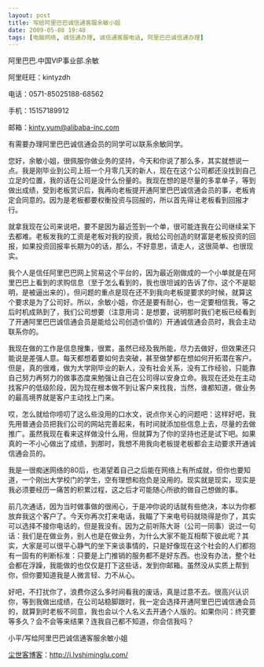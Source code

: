 ```yaml
---
layout: post
title: 写给阿里巴巴诚信通客服余敏小姐
date: 2009-05-08 19:48
tags: [电脑网络, 诚信通办理, 诚信通客服电话, 阿里巴巴诚信通办理]
---
```

阿里巴巴.中国VIP事业部.余敏

阿里旺旺：kintyzdh

电话：0571-85025188-68562

手机：15157189912

邮箱：kinty.yum@alibaba-inc.com

有需要办理阿里巴巴诚信通会员的同学可以联系余敏同学。

您好，余敏小姐，很佩服你做业务的坚持，今天和你说了那么多，其实就想说一点。我是刚毕业到公司上班一个月零几天的新人，现在在这个公司都还没找到自己立足的位置，我的话在公司是没什么份量的。我现在想的是尽量的多拿单子，等到做出成绩，受到老板赏识后，我再向老板提开通阿里巴巴诚信通会员的事，老板肯定会同意的。因为是老板都要权衡投资与回报的，所以首先得让老板看到回报才行。

就拿我现在公司来说吧，要不是因为最近签到一个单，很可能连我在公司继续呆下去都难。老板发我的工资是老板对我的投资，我给公司创造的财富是老板投资的回报，如果投资回报率长期为0的话，那么，不好意思，请走人，这很简单、也很现实。

我个人是信任阿里巴巴网上贸易这个平台的，因为最近刚做成的一个小单就是在阿里巴巴上看到的求购信息（至于怎么看到的，我也很坦诚的告诉了你，这个不是聪明，是被逼出来的）。但问题的重点是现在还不到我向老板提要求的时候，就算这个要求是为了公司好。所以，余敏小姐，你还是要有耐心，也一定要相信我，等之后时机成熟到了，我们公司想要（注意用词：是想要，说明那时我们老板已经看到了开通阿里巴巴诚信通会员是能给公司创造价值的）开通诚信通会员时，我会主动联系你的。

我现在做的工作是信息搜集，很累，虽然已经及我所能，尽力去做好，但效果还只能说是差强人意。每天都想着要如何去突破，甚至做梦都在想如何开拓潜在客户。但是，真的很难，做为大学刚毕业的新人，没有社会关系，没有工作经验，只能靠自己努力再努力的做事态度来勉强让自己在公司得以安身立命。我现在还处在主动找客户的低级阶段，因为现在根本做不到让客户来找我，当然，谁都知道，做业务的最高境界就是客户主动找上门来。

哎，怎么就给你唠叨了这么些没用的口水文，说点你关心的问题吧：这样好吧，我先用普通会员把我们公司的网站完善起来，有时间就添加些信息上去，尽量的去做推广。虽然我现在看来这样做没什么用，但就算为了你的坚持也还是试下吧。如果真的一不小心做出了成绩，到那时，我想不用我向老板提老板都会主动要求开通诚信通会员的。

我是一很痴迷网络的80后，也渴望着自己之后能在网络上有所成就，但你也要知道，一个刚出大学校门的学生，空有理想和抱负是没用的。现实就是现实，现实是我必须要经历一痛苦的积累过程，这之后才可能随心所欲的做自己想做的事。

前几次通话，因为当时做事做的很闹心，于是冲你说的话就有些绝决，本以为你都放弃我这个客户了。今天你再次打来电话，我瞄了下来电号码就晓得是你了，其实可以选择不接你电话的，但是我没有。因为之前听陈大哥（公司一同事）说过一句话：我们是在做业务，别人也是在做业务，为什么大家不能互相帮下彼此呢？其实，大家是可以很平心静气的坐下来谈事情的，只是好像现在这个社会的人们都抱有一固有的判断标准：只要是上门推销的服务都不是好东西。也没有办法，整个社会都在浮躁，我能做的也仅仅是打下这些话，发到你邮箱。虽然没从实质上帮到你，但你要知道我是人微言轻、力不从心。

好吧，不打扰你了，浪费你这么多时间看我的废话，真是过意不去。很高兴认识你，等到我做出成绩，在公司站稳脚跟时，我一定会选择开通阿里巴巴诚信通会员的，就算到时老板不同意，我也会以个人名义去开通个人版的。如果你问：终究要等多久？会不会等来结果？连我自己都不知道，你会信我吗？

小平/写给阿里巴巴诚信通客服余敏小姐

<a href="http://i.lvshiminglu.com/">尘世客博客</a>：<a href="http://i.lvshiminglu.com/">http://i.lvshiminglu.com/</a>


